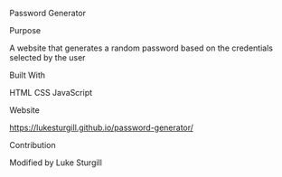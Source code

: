 Password Generator

Purpose

A website that generates a random password based on the credentials selected by the user

Built With

HTML
CSS
JavaScript

Website

https://lukesturgill.github.io/password-generator/

Contribution

Modified by Luke Sturgill
